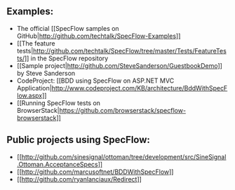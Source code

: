 ## Examples:
* The official [[SpecFlow samples on GitHub|http://github.com/techtalk/SpecFlow-Examples]]
* [[The feature tests|http://github.com/techtalk/SpecFlow/tree/master/Tests/FeatureTests/]] in the SpecFlow repository
* [[Sample project|http://github.com/SteveSanderson/GuestbookDemo]] by Steve Sanderson
* CodeProject: [[BDD using SpecFlow on ASP.NET MVC Application|http://www.codeproject.com/KB/architecture/BddWithSpecFlow.aspx]]
* [[Running SpecFlow tests on BrowserStack|https://github.com/browserstack/specflow-browserstack]]

## Public projects using SpecFlow:

* [[http://github.com/sinesignal/ottoman/tree/development/src/SineSignal.Ottoman.AcceptanceSpecs]]
* [[http://github.com/marcusoftnet/BDDWithSpecFlow]]
* [[http://github.com/ryanlanciaux/Redirect]]
